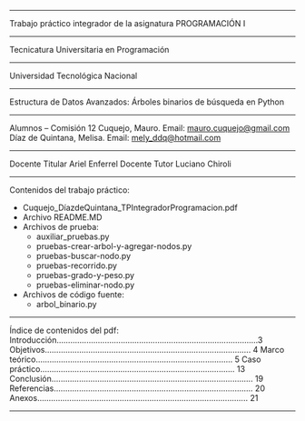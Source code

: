_____________________________________________________________________________________________________

Trabajo práctico integrador de la asignatura PROGRAMACIÓN I
_____________________________________________________________________________________________________
Tecnicatura Universitaria en Programación
_____________________________________________________________________________________________________
Universidad Tecnológica Nacional
_____________________________________________________________________________________________________
Estructura de Datos Avanzados: Árboles binarios de búsqueda en Python
_____________________________________________________________________________________________________
Alumnos – Comisión 12
Cuquejo, Mauro. Email: mauro.cuquejo@gmail.com
Díaz de Quintana, Melisa. Email: mely_ddq@hotmail.com
_____________________________________________________________________________________________________
Docente Titular
Ariel Enferrel
Docente Tutor
Luciano Chiroli
_____________________________________________________________________________________________________
Contenidos del trabajo práctico:
* Cuquejo_DíazdeQuintana_TPIntegradorProgramacion.pdf
* Archivo README.MD
* Archivos de prueba:
    * auxiliar_pruebas.py
    * pruebas-crear-arbol-y-agregar-nodos.py
    * pruebas-buscar-nodo.py
    * pruebas-recorrido.py
    * pruebas-grado-y-peso.py
    * pruebas-eliminar-nodo.py
* Archivos de código fuente:
    * arbol_binario.py
_____________________________________________________________________________________________________
Índice de contenidos del pdf:
Introducción........................................................................................3
Objetivos.......................................................................................... 4
Marco teórico...................................................................................... 5
Caso práctico..................................................................................... 13
Conclusión........................................................................................ 19
Referencias....................................................................................... 20
Anexos............................................................................................ 21
_____________________________________________________________________________________________________